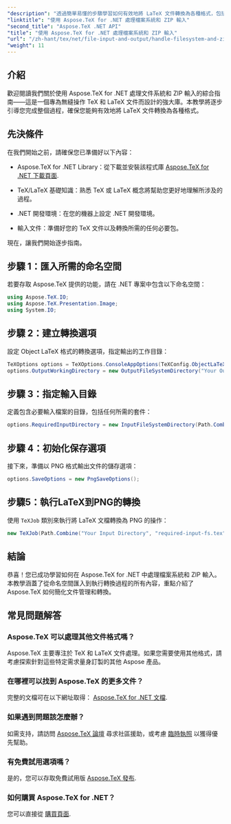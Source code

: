```yaml
---
"description": "透過簡單易懂的步驟學習如何有效地將 LaTeX 文件轉換為各種格式，包括設定轉換選項、指定輸入目錄和執行轉換。"
"linktitle": "使用 Aspose.TeX for .NET 處理檔案系統和 ZIP 輸入"
"second_title": "Aspose.TeX .NET API"
"title": "使用 Aspose.TeX for .NET 處理檔案系統和 ZIP 輸入"
"url": "/zh-hant/tex/net/file-input-and-output/handle-filesystem-and-zip-inputs/"
"weight": 11
---
```


## 介紹

歡迎閱讀我們關於使用 Aspose.TeX for .NET 處理文件系統和 ZIP 輸入的綜合指南——這是一個專為無縫操作 TeX 和 LaTeX 文件而設計的強大庫。本教學將逐步引導您完成整個過程，確保您能夠有效地將 LaTeX 文件轉換為各種格式。

## 先決條件

在我們開始之前，請確保您已準備好以下內容：

- Aspose.TeX for .NET Library：從下載並安裝該程式庫 [Aspose.TeX for .NET 下載頁面](https://releases。aspose.com/tex/net/).
  
- TeX/LaTeX 基礎知識：熟悉 TeX 或 LaTeX 概念將幫助您更好地理解所涉及的過程。

- .NET 開發環境：在您的機器上設定 .NET 開發環境。

- 輸入文件：準備好您的 TeX 文件以及轉換所需的任何必要包。

現在，讓我們開始逐步指南。

## 步驟 1：匯入所需的命名空間

若要存取 Aspose.TeX 提供的功能，請在 .NET 專案中包含以下命名空間：

```csharp
using Aspose.TeX.IO;
using Aspose.TeX.Presentation.Image;
using System.IO;
```

## 步驟 2：建立轉換選項

設定 Object LaTeX 格式的轉換選項，指定輸出的工作目錄：

```csharp
TeXOptions options = TeXOptions.ConsoleAppOptions(TeXConfig.ObjectLaTeX);
options.OutputWorkingDirectory = new OutputFileSystemDirectory("Your Output Directory");
```

## 步驟 3：指定輸入目錄

定義包含必要輸入檔案的目錄，包括任何所需的套件：

```csharp
options.RequiredInputDirectory = new InputFileSystemDirectory(Path.Combine("Your Input Directory", "packages"));
```

## 步驟 4：初始化保存選項

接下來，準備以 PNG 格式輸出文件的儲存選項：

```csharp
options.SaveOptions = new PngSaveOptions();
```

## 步驟5：執行LaTeX到PNG的轉換

使用 `TeXJob` 類別來執行將 LaTeX 文檔轉換為 PNG 的操作：

```csharp
new TeXJob(Path.Combine("Your Input Directory", "required-input-fs.tex"), new ImageDevice(), options).Run();
```

## 結論

恭喜！您已成功學習如何在 Aspose.TeX for .NET 中處理檔案系統和 ZIP 輸入。本教學涵蓋了從命名空間匯入到執行轉換過程的所有內容，重點介紹了 Aspose.TeX 如何簡化文件管理和轉換。

## 常見問題解答

### Aspose.TeX 可以處理其他文件格式嗎？

Aspose.TeX 主要專注於 TeX 和 LaTeX 文件處理。如果您需要使用其他格式，請考慮探索針對這些特定需求量身訂製的其他 Aspose 產品。

### 在哪裡可以找到 Aspose.TeX 的更多文件？

完整的文檔可在以下網址取得： [Aspose.TeX for .NET 文檔](https://reference。aspose.com/tex/net/).

### 如果遇到問題該怎麼辦？

如需支持，請訪問 [Aspose.TeX 論壇](https://forum.aspose.com/c/tex/47) 尋求社區援助，或考慮 [臨時執照](https://purchase.conholdate.com/temporary-license/) 以獲得優先幫助。

### 有免費試用選項嗎？

是的，您可以存取免費試用版 [Aspose.TeX 發布](https://releases。aspose.com/).

### 如何購買 Aspose.TeX for .NET？

您可以直接從 [購買頁面](https://purchase。conholdate.com/buy).